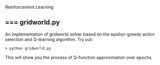 Reinforcement Learning

===
gridworld.py
---
An implementation of gridworld solver based on
the epsilon-greedy action selection and Q-learning
algorithm. Try out:
```shell
> python gridworld.py
```
This will show you the process of Q-function approximation
over epochs. 

